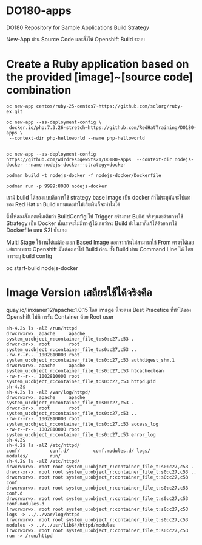 # DO180-apps
DO180 Repository for Sample Applications
Build Strategy  

New-App ผ่าน Source Code และสั่งให้ Openshift Build ระบบ


# Create a Ruby application based on the provided [image]~[source code] combination
```
oc new-app centos/ruby-25-centos7~https://github.com/sclorg/ruby-ex.git

oc new-app --as-deployment-config \
 docker.io/php:7.3.26-stretch~https://github.com/RedHatTraining/DO180-apps \
 --context-dir php-helloworld --name php-helloworld


oc new-app --as-deployment-config  https://github.com/wdrdres3qew5ts21/DO180-apps  --context-dir nodejs-docker --name nodejs-docker--strategy=docker

podman build -t nodejs-docker -f nodejs-docker/Dockerfile

podman run -p 9999:8080 nodejs-docker
```

เรามี build ได้สองแบบคือการใช้ strategy base image เป็น docker ถ้าไม่ระบุมันจะไปเอาของ Red Hat มา Build แทนและถ้าไม่เสียเงินก็จะทำไมไ่ด้

ซึ่งให้ลองสังเกตเพิ่มเติมว่า BuildConfig ไป Trigger สร้างการ Build จริงๆและด้วยการใช้ Strategy เป็น Docker นั้นเราจะไม่มีทางรู้ได้เลยว่าจะ Build ยังไงเราก็แก้ได้ด้วยการใช้ Dockerfile แทน S2I นั่นเอง

Multi Stage ใช้งานได้แต่ต้องแยก Based Image ออกจากกันไม่สามารถใช้ From ตรงๆได้เลยแต่แรกเพราะ Openshift มันต้องเอาไป Build ก่อน
สั่ง Build ผ่าน Command Line ได้ โดยการระบุ build config

oc start-build nodejs-docker

# Image Version เสถียรใช้ได้จริงคือ
quay.io/linxianer12/apache:1.0.15
โดย image นี้จะตาม Best Pracetice ที่ทำได้ของ Openshift ไม่มีการรัน Container ด้วย Root user 
```
sh-4.2$ ls -alZ /run/httpd
drwxrwxrwx. apache     apache system_u:object_r:container_file_t:s0:c27,c53 .
drwxr-xr-x. root       root   system_u:object_r:container_file_t:s0:c27,c53 ..
-rw-r--r--. 1002810000 root   system_u:object_r:container_file_t:s0:c27,c53 authdigest_shm.1
drwxrwxrwx. apache     apache system_u:object_r:container_file_t:s0:c27,c53 htcacheclean
-rw-r--r--. 1002810000 root   system_u:object_r:container_file_t:s0:c27,c53 httpd.pid
sh-4.2$ 
sh-4.2$ ls -alZ /var/log/httpd/
drwxrwxrwx. apache     apache system_u:object_r:container_file_t:s0:c27,c53 .
drwxr-xr-x. root       root   system_u:object_r:container_file_t:s0:c27,c53 ..
-rw-r--r--. 1002810000 root   system_u:object_r:container_file_t:s0:c27,c53 access_log
-rw-r--r--. 1002810000 root   system_u:object_r:container_file_t:s0:c27,c53 error_log
sh-4.2$ 
sh-4.2$ ls -alZ /etc/httpd/
conf/           conf.d/         conf.modules.d/ logs/           modules/        run/            
sh-4.2$ ls -alZ /etc/httpd/
drwxrwxrwx. root root system_u:object_r:container_file_t:s0:c27,c53 .
drwxr-xr-x. root root system_u:object_r:container_file_t:s0:c27,c53 ..
drwxrwxrwx. root root system_u:object_r:container_file_t:s0:c27,c53 conf
drwxrwxrwx. root root system_u:object_r:container_file_t:s0:c27,c53 conf.d
drwxrwxrwx. root root system_u:object_r:container_file_t:s0:c27,c53 conf.modules.d
lrwxrwxrwx. root root system_u:object_r:container_file_t:s0:c27,c53 logs -> ../../var/log/httpd
lrwxrwxrwx. root root system_u:object_r:container_file_t:s0:c27,c53 modules -> ../../usr/lib64/httpd/modules
lrwxrwxrwx. root root system_u:object_r:container_file_t:s0:c27,c53 run -> /run/httpd
```
